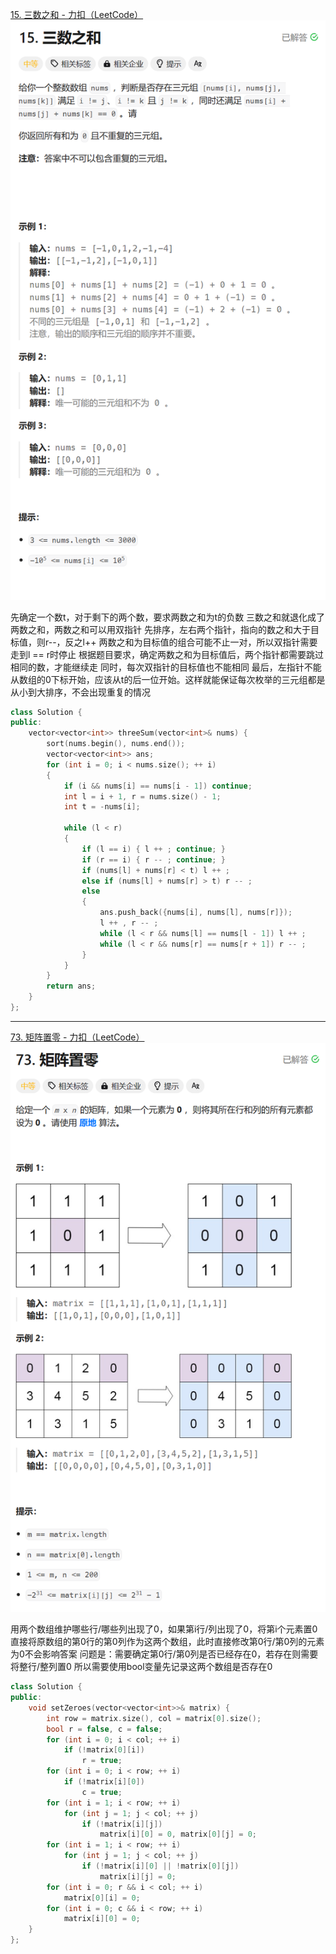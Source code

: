 [15. 三数之和 - 力扣（LeetCode）](https://leetcode.cn/problems/3sum/?envType=study-plan-v2&envId=top-100-liked)
![image.png](https://raw.githubusercontent.com/ren77281/pigco-image/main/img/202404161638502.png)

先确定一个数t，对于剩下的两个数，要求两数之和为t的负数
三数之和就退化成了两数之和，两数之和可以用双指针
先排序，左右两个指针，指向的数之和大于目标值，则r--，反之l++
两数之和为目标值的组合可能不止一对，所以双指针需要走到l == r时停止
根据题目要求，确定两数之和为目标值后，两个指针都需要跳过相同的数，才能继续走
同时，每次双指针的目标值也不能相同
最后，左指针不能从数组的0下标开始，应该从t的后一位开始。这样就能保证每次枚举的三元组都是从小到大排序，不会出现重复的情况

```cpp
class Solution {
public:
    vector<vector<int>> threeSum(vector<int>& nums) {
        sort(nums.begin(), nums.end());
        vector<vector<int>> ans;
        for (int i = 0; i < nums.size(); ++ i)
        {
            if (i && nums[i] == nums[i - 1]) continue;
            int l = i + 1, r = nums.size() - 1;
            int t = -nums[i];

            while (l < r)
            {
                if (l == i) { l ++ ; continue; }
                if (r == i) { r -- ; continue; }
                if (nums[l] + nums[r] < t) l ++ ;
                else if (nums[l] + nums[r] > t) r -- ;
                else 
                {
                    ans.push_back({nums[i], nums[l], nums[r]});
                    l ++ , r -- ;
                    while (l < r && nums[l] == nums[l - 1]) l ++ ;
                    while (l < r && nums[r] == nums[r + 1]) r -- ;
                }
            }
        }
        return ans;
    }
};
```
***
[73. 矩阵置零 - 力扣（LeetCode）](https://leetcode.cn/problems/set-matrix-zeroes/?envType=study-plan-v2&envId=top-100-liked)
![image.png](https://raw.githubusercontent.com/ren77281/pigco-image/main/img/202404161732125.png)

用两个数组维护哪些行/哪些列出现了0，如果第i行/列出现了0，将第i个元素置0
直接将原数组的第0行的第0列作为这两个数组，此时直接修改第0行/第0列的元素为0不会影响答案
问题是：需要确定第0行/第0列是否已经存在0，若存在则需要将整行/整列置0
所以需要使用bool变量先记录这两个数组是否存在0
```cpp
class Solution {
public:
    void setZeroes(vector<vector<int>>& matrix) {
        int row = matrix.size(), col = matrix[0].size();
        bool r = false, c = false;
        for (int i = 0; i < col; ++ i) 
            if (!matrix[0][i])
                r = true;
        for (int i = 0; i < row; ++ i)
            if (!matrix[i][0])
                c = true;
        for (int i = 1; i < row; ++ i)
            for (int j = 1; j < col; ++ j)
                if (!matrix[i][j])
                    matrix[i][0] = 0, matrix[0][j] = 0;
        for (int i = 1; i < row; ++ i)
            for (int j = 1; j < col; ++ j)
                if (!matrix[i][0] || !matrix[0][j])
                    matrix[i][j] = 0;
        for (int i = 0; r && i < col; ++ i)
            matrix[0][i] = 0;
        for (int i = 0; c && i < row; ++ i)
            matrix[i][0] = 0;
    }
};
```